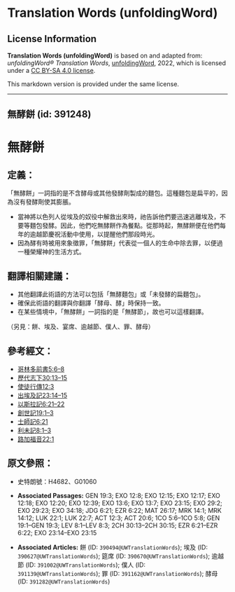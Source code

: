 # Translation Words (unfoldingWord)

## License Information

**Translation Words (unfoldingWord)** is based on and adapted from: _unfoldingWord® Translation Words_, [unfoldingWord](https://unfoldingword.org/utw), 2022, which is licensed under a [CC BY-SA 4.0 license](https://creativecommons.org/licenses/by-sa/4.0/legalcode.en).

This markdown version is provided under the same license.



--------------------------------

## 無酵餅 (id: 391248)

無酵餅
===

定義：
---

「無酵餅」一詞指的是不含酵母或其他發酵劑製成的麵包。這種麵包是扁平的，因為沒有發酵劑使其膨脹。

* 當神將以色列人從埃及的奴役中解救出來時，祂告訴他們要迅速逃離埃及，不要等麵包發酵。因此，他們吃無酵餅作為餐點。從那時起，無酵餅便在他們每年的逾越節慶祝活動中使用，以提醒他們那段時光。
* 因為酵有時被用來象徵罪，「無酵餅」代表從一個人的生命中除去罪，以便過一種榮耀神的生活方式。

翻譯相關建議：
-------

* 其他翻譯此術語的方法可以包括「無酵麵包」或「未發酵的扁麵包」。
* 確保此術語的翻譯與你翻譯「酵母、酵」時保持一致。
* 在某些情境中，「無酵餅」一詞指的是「無酵節」，故也可以這樣翻譯。

（另見：餅、埃及、宴席、逾越節、僕人、罪、酵母）

參考經文：
-----

* [哥林多前書5:6–8](https://ref.ly/1Cor5:6-1Cor5:8)
* [歷代志下30:13–15](https://ref.ly/2Chr30:13-2Chr30:15)
* [使徒行傳12:3](https://ref.ly/Acts12:3)
* [出埃及記23:14–15](https://ref.ly/Exod23:14-Exod23:15)
* [以斯拉記6:21–22](https://ref.ly/Ezra6:21-Ezra6:22)
* [創世記19:1–3](https://ref.ly/Gen19:1-Gen19:3)
* [士師記6:21](https://ref.ly/Judg6:21)
* [利未記8:1–3](https://ref.ly/Lev8:1-Lev8:3)
* [路加福音22:1](https://ref.ly/Luke22:1)

原文參照：
-----

* 史特朗號：H4682、G01060

* **Associated Passages:** GEN 19:3; EXO 12:8; EXO 12:15; EXO 12:17; EXO 12:18; EXO 12:20; EXO 12:39; EXO 13:6; EXO 13:7; EXO 23:15; EXO 29:2; EXO 29:23; EXO 34:18; JDG 6:21; EZR 6:22; MAT 26:17; MRK 14:1; MRK 14:12; LUK 22:1; LUK 22:7; ACT 12:3; ACT 20:6; 1CO 5:6–1CO 5:8; GEN 19:1–GEN 19:3; LEV 8:1–LEV 8:3; 2CH 30:13–2CH 30:15; EZR 6:21–EZR 6:22; EXO 23:14–EXO 23:15
* **Associated Articles:** 餅 (ID: `390494@UWTranslationWords`); 埃及 (ID: `390627@UWTranslationWords`); 筵席 (ID: `390670@UWTranslationWords`); 逾越節 (ID: `391002@UWTranslationWords`); 僕人 (ID: `391139@UWTranslationWords`); 罪 (ID: `391162@UWTranslationWords`); 酵母 (ID: `391282@UWTranslationWords`)

